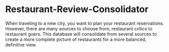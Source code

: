 # Restaurant-Review-Consolidator
When traveling to a new city, you want to plan your restaurant reservations.  However, there are many sources to choose from; restaurant critics to restaurant goers.  This database will consolidate from several sources to create a more complete picture of restaurants for a more balanced, definitive view.
